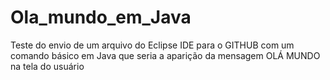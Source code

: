 # Ola_mundo_em_Java
Teste do envio de um arquivo do Eclipse IDE para o GITHUB com um comando básico em Java que seria a aparição da mensagem OLÁ MUNDO na tela do usuário
